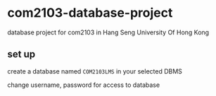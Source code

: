 # com2103-database-project
database project for com2103 in Hang Seng University Of Hong Kong

## set up
create a database named `COM2103LMS` in your selected DBMS

change username, password for access to database

